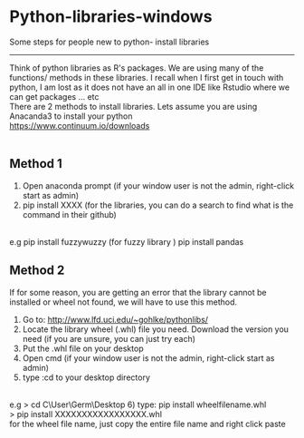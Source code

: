 # Python-libraries-windows
Some steps for people new to python- install libraries
<br>

---

Think of python libraries as R's packages. We are using many of the functions/ methods in these libraries. I recall when I first get in touch with python, I am lost as it does not have an all in one IDE like Rstudio where we can get packages ... etc 
<br>
There are 2 methods to install libraries. Lets assume you are using Anacanda3 to install your python 
<br> 
https://www.continuum.io/downloads
<br>
<br>
## **Method 1** 
1) Open anaconda prompt (if your window user is not the admin, right-click start as admin) 
2) pip install XXXX (for the libraries, you can do a search to find what is the command in their github) 
<br> 
e.g pip install fuzzywuzzy (for fuzzy library ) 
    pip install pandas 
    
## **Method 2** 
If for some reason, you are getting an error that the library cannot be installed or wheel not found, we will have to use this method. 
<br> 
1) Go to: http://www.lfd.uci.edu/~gohlke/pythonlibs/ 
2) Locate the library wheel (.whl) file you need. Download the version you need (if you are unsure, you can just try each) 
3) Put the .whl file on your desktop 
4) Open cmd (if your window user is not the admin, right-click start as admin)
5) type :cd to your desktop directory 
<br>
e.g >  cd C\User\Germ\Desktop
6) type: pip install wheelfilename.whl 
<br>
> pip install XXXXXXXXXXXXXXXXX.whl 
<br>
for the wheel file name, just copy the entire file name and right click paste 
